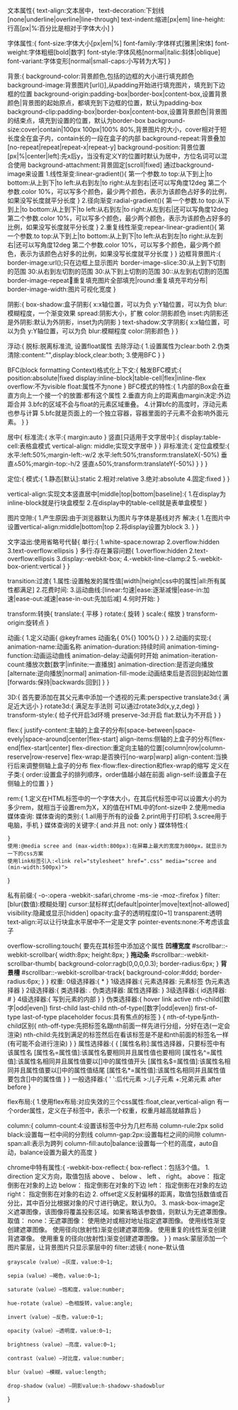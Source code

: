 <!-- 文本属性 -->
文本属性{
    text-align:文本居中，
    text-decoration:下划线[none|underline|overline|line-through]
    text-indent:缩进[px|em]
    line-height:行高[px|%:百分比是相对于字体大小]
}
<!-- 字体属性 -->
字体属性:{
    font-size:字体大小[px|em|%]
    font-family:字体样式[雅黑|宋体]
    font-weight:字体粗细[bold|数字]
    font-style:字体风格[normal|italic:斜体|oblique]
    font-variant:字体变形[normal|small-caps:小写转为大写]
}
<!-- 背景 -->
背景:{
    background-color:背景颜色,包括的边框的大小进行填充颜色
    background-image:背景图片[url()],从padding开始进行填充图片，填充到下边框的位置
    background-origin:padding-box|border-box|content-box,设置背景颜色|背景图的起始原点，都填充到下边框的位置，默认为padding-box
    background-clip:padding-box|border-box|content-box,设置背景颜色|背景图的结束点，填充到设置的位置，默认为border-box
    background-size:cover|contain|100px 100px|100% 80%,背景图片的大小，cover相对于短长度全在盒子内，contain长的一段在盒子的内部
    background-repeat:背景叠加[no-repeat|repeat|repeat-x|repeat-y]
    background-position:背景位置[px|%|center|left]:先x后y，当没有定义Y的位置时默认为居中，方位名词可以混合使用
    background-attachment:背景固定[scroll|fixed]
    <!-- 渐变 -->
    通过background-image来设置
    1.线性渐变:linear-gradient(){
        第一个参数.to top:从下到上|to bottom:从上到下|to left:从右到左|to right:从左到右|还可以写角度12deg
        第二个参数.color 10%，可以写多个颜色，最少两个颜色，表示为该颜色占好多的比例，如果没写长度就平分长度
    }
    2.径向渐变:radial-gradient(){
        第一个参数.to top:从下到上|to bottom:从上到下|to left:从右到左|to right:从左到右|还可以写角度12deg
        第二个参数.color 10%，可以写多个颜色，最少两个颜色，表示为该颜色占好多的比例，如果没写长度就平分长度
    }
    2.重复线性渐变:repear-linear-gradient(){
        第一个参数.to top:从下到上|to bottom:从上到下|to left:从右到左|to right:从左到右|还可以写角度12deg
        第二个参数.color 10%，可以写多个颜色，最少两个颜色，表示为该颜色占好多的比例，如果没写长度就平分长度
    }
}
边框背景图片:{
    border-image:url();只在边框上显示图片
    border-image-slice:30:从上到下切割的范围 30:从右到左切割的范围 30:从下到上切割的范围 30::从左到右切割的范围
    border-image-repeat:repeat:重复填充图片全部填充|round:重复填充平均分布|
    border-image-width:图片可视化宽度
}
<!-- 阴影 -->
阴影:{
    box-shadow:盒子阴影{
        x:x轴位置，可以为负
        y:Y轴位置，可以为负
        blur:模糊程度，一个渐变效果
        spread:阴影大小，扩散
        color:阴影颜色
        inset:内阴影还是外阴影:默认为外阴影，inset为内阴影
    }
    text-shadow:文字阴影{
        x:x轴位置，可以为负
        y:Y轴位置，可以为负
        blur:模糊程度
        color:阴影颜色
    }
}
<!-- 浮动 -->
浮动:{
    脱标:脱离标准流,
    设置float属性
    去除浮动:{
        1.设置属性为clear:both
        2.伪类清除:content:"",display:block,clear:both;
        3.使用BFC
    }
}
<!-- BFC -->
BFC(block formatting Context)格式化上下文:{
    触发BFC模式:{
        position:absolute|fixed
        display:inline-block|table-cell|flex|inline-flex
        overflow:不为visible
        float:属性不为none
    }
    BFC模式的特性:{
        1.内部的Box会在垂直方向上一个接一个的放置:都有这个属性
        2.垂直方向上的距离由margin决定:外边距合并
        3.bfc的区域不会与float的元素区域重叠。
        4.计算bfc的高度时，浮动元素也参与计算
        5.bfc就是页面上的一个独立容器，容器里面的子元素不会影响外面元素。
    }
}
<!-- 居中 -->
居中{
    标准流:{
        水平:{
            margin:auto
        }
        竖直[只适用于文字居中]:{
            display:table-cell:表格盒模式
            vertical-align: middle;实现文字居中
        }
    }
    非标准流:{
        定位盒模型:{
            水平:left:50%;margin-left:-w/2
            水平:left:50%;transform:translateX(-50%)
            垂直:top:50%;margin-top:-h/2
            竖直:top:50%;transform:translateY(-50%)
        }
    }
}
<!-- 定位 -->
定位:{
    模式:{
        1.静态[默认]:static
        2.相对:relative
        <!-- 1,2的定位模式都不会脱离文档流 -->
        3.绝对:absolute
        4.固定:fixed
        <!-- 3,4会脱离文档流 -->
    }
}
<!-- vertical-align -->
vertical-align:实现文本竖直居中[middle|top|bottom|baseline]:{
    1.在display为inline-block就是行块盒模型
    2.在display中的table-cell就是表单盒模型
}
<!-- 图片空隙 -->
图片空隙:{
    1.产生原因:由于浏览器默认为图片与字体是基线对齐
    解决:{
        1.在图片中设置vertical-align:middle|bottom|top
        2.将display设置为block
        3.
    }
}
<!-- 文字溢出 -->
文字溢出:使用省略号代替{
    单行:{
        1.white-space:nowrap
        2.overflow:hidden
        3.text-overflow:ellipsis
    }
    多行:存在兼容问题{
        1.overflow:hidden
        2.text-overflow:ellipsis
        3.display:-webkit-box;
        4.-webkit-line-clamp:2
        5.-webkit-box-orient:vertical
    }
}
<!-- transition -->
transition:过渡{
    1.属性:设置触发的属性值[width|height|css中的属性|all:所有属性都满足]
    2.花费时间:
    3.运动曲线:[linear:匀速|ease:逐渐减慢|ease-in:加速|ease-out:减速|ease-in-out:先加后减]
    4.何时开始:
}
<!-- transform -->
transform:转换{
    translate:{
        平移
    }
    rotate:{
        旋转
    }
    scale:{
        缩放
    }
    transform-origin:旋转点
}
<!-- 动画animation -->
动画:{
    1.定义动画{
        @keyframes 动画名{
            0%{}
            100%{}
        }
    }
    2.动画的实现:{
        animation-name:动画名称
        animation-duration:持续时间
        animation-timing-function:动画运动曲线
        animation-delay:动画何时开始
        animation-iteration-count:播放次数[数字|infinite:一直播放]
        animation-direction:是否逆向播放[alternate:逆向播放|normal]
        animation-fill-mode:动画结束后是否回到起始位置[forwards:保持|backwards:回到]
    }
}
<!-- 3D -->
3D:{
    首先要添加在其父元素中添加一个透视的元素:perspective
    translate3d:{
        满足近大远小
    }
    rotate3d:{
        满足左手法则
        可以通过rotate3d(x,y,z,deg)
    }
    transform-style:{
        给子代开启3d环境
        preserve-3d:开启
        flat:默认为不开启
    }
}
<!-- flex布局 -->
flex:{
    justify-content:主轴的上盒子的分布[space-between|space-evely|space-around|center|flex-start]
    align-items:侧轴的上盒子的分布[flex-end|flex-start|center]
    flex-direction:重定向主轴的位置[column|row|column-reserve|row-reserve]
    flex-wrap:是否换行[no-warp|warp]
    align-content:当换行后来调整侧轴上盒子的分布
    flex-flow:flex-direction和flex-wrap的缩写
    定义在子类:{
        order:设置盒子的排列顺序，order值越小越在前面
        align-self:设置盒子在侧轴上的位置
    }
}
<!-- rem布局 -->
rem:{
    1.定义在HTML标签中的一个字体大小，在其后代标签中可以设置大小的为多少rem，就相当于设置rem为X，X的值在HTML中的font-size中
    2.使用media媒体查询:
    媒体查询的类别:{
        1.all用于所有的设备
        2.print用于打印机
        3.scree用于电脑，手机
    }
    媒体查询的关键字:{
        and:并且
        not:
        only
    }
    媒体特性:{

    }
    使用:@media scree and (max-width:800px):在屏幕上最大的宽度为800px，就显示为一下的css方案
    使用link标签引入:<link rel="stylesheet" href=".css" media="scree and (min-width:500px)">
}
<!-- 私有前缀 -->
私有前缀:{
    -o-:opera
    -webkit-:safari,chrome
    -ms-:ie
    -moz-:firefox
}
filter:[blur(数值):模糊处理]
cursor:鼠标样式[default|pointer|move|text|not-allowed]
visibility:隐藏或显示[hidden]
opacity:盒子的透明程度[0~1]
transparent:透明
text-align:可以让行块盒水平居中不一定是文字
pointer-events:none:不考虑该盒子
<!-- 自定义滚动条 -->
overflow-scrolling:touch{
    要先在其标签中添加这个属性
    **凹槽宽度**
    #scrollbar::-webkit-scrollbar{
    width:8px;
    height:8px;
    }
    **拖动条**
    #scrollbar::-webkit-scrollbar-thumb{
    background-color:ragb(0,0,0,0.3);
    border-radius:6px;
    }
    **背景槽**
    #scrollbar::-webkit-scrollbar-track{
    background-color:#ddd;
    border-radius:6px;
    }
}
权重:
    0级选择器:{
        *
    }
    1级选择器:{
        元素选择器: 元素标签
        伪元素选择器
    }
    2级选择器:{
        类选择器: .
        伪类选择器:
        属性选择器:
    }
    3级选择器:{
        id选择器: #
    }
    4级选择器:{
        写到元素的内部
    }
}
伪类选择器:{
    hover
    link
    active
    nth-child([数字|odd|even])
    first-child
    last-child
    nth-of-type([数字|odd|even])
    first-of-type
    last-of-type
    placeholder
    focus:具有焦点的标签
}
{
    nth-of-type与nth-child区别{
        nth-off-type:先把标签名跟nth前面一样先进行分组，分好在选(一定会渲染)
        nth-child:先找到满足的标签然后在看该标签是不是和nth前面的标签名一样(有可能不会进行渲染)
    }
}
属性选择器:{
    {
        [属性名称]:属性选择器，只要标签中有该属性名
        [属性名=属性值]:该属性名要相同并且属性值也要相同
        [属性名^=属性值]:该属性名相同并且属性值要以[]中的属性值开头
        [属性名$=属性值]:该属性名相同并且属性值要以[]中的属性值结尾
        [属性名*=属性值]:该属性名相同并且属性值要包含[]中的属性值
    }
}
一般选择器:{
    ' ':后代元素
    >:儿子元素
    +:兄弟元素
    after
    before
}

flex布局:{
    1.使用flex布局:对应失效的三个css属性:float,clear,vertical-align
    有一个order属性，定义在子标签中，表示一个权重，权重月越高就越靠后
}

column:{
    column-count:4:设置该标签中分为几栏布局
    column-rule:2px solid black:设置每一栏中间的分割线
    column-gap:2px:设置每栏之间的间隙
    column-span:all:表示为跨列
    column-fill:auto|balance:设置每一个栏的高度，auto自动，balance设置为最大的高度
}

chrome中特有属性:{
    -webkit-box-reflect:{
        box-reflect：包括3个值。
        1. direction 定义方向，取值包括 above 、 below 、 left 、 right。
            above：
            指定倒影在对象的上边
            below：
            指定倒影在对象的下边
            left：
            指定倒影在对象的左边
            right：
            指定倒影在对象的右边
        2. offset定义反射偏移的距离，取值包括数值或百分比，其中百分比根据对象的尺寸进行确定。默认为0。
        3. mask-box-image定义遮罩图像，该图像将覆盖投影区域。如果省略该参数值，则默认为无遮罩图像。
            取值：
            none：无遮罩图像：
            使用绝对或相对地址指定遮罩图像。
            使用线性渐变创建遮罩图像。
            使用径向(放射性)渐变创建遮罩图像。
            使用重复的线性渐变创建背遮罩像。
            使用重复的径向(放射性)渐变创建遮罩图像。
    }
}
mask:蒙层添加一个图片蒙层，让背景图片只显示蒙层中的
filter:滤镜:{
    none–默认值

    grayscale（value）–灰度，value:0~1;

    sepia（value）–褐色，value:0~1;

    saturate（value）–饱和度，value:number;

    hue-rotate（value）–色相旋转，value:angle;

    invert（value）–反色，value:0~1;

    opacity（value）–透明度，value:0~1;

    brightness（value）–亮度，value:0~1;

    contrast（value）–对比度，value:number;

    blur（value）–模糊，value:length;

    drop-shadow（value）–阴影value:h-shadowv-shadowblur
}